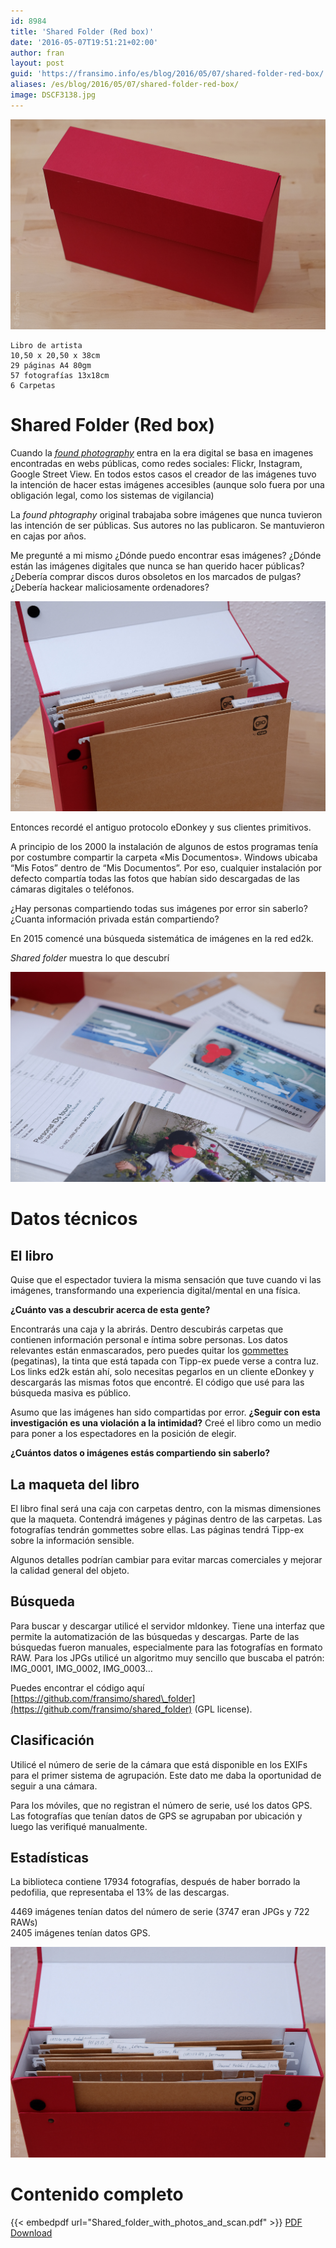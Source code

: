 ```yaml
---
id: 8984
title: 'Shared Folder (Red box)'
date: '2016-05-07T19:51:21+02:00'
author: fran
layout: post
guid: 'https://fransimo.info/es/blog/2016/05/07/shared-folder-red-box/'
aliases: /es/blog/2016/05/07/shared-folder-red-box/
image: DSCF3138.jpg
---
```

![Sahred folder box](DSCF3138.jpg)

````
Libro de artista  
10,50 x 20,50 x 38cm  
29 páginas A4 80gm  
57 fotografías 13x18cm  
6 Carpetas
````

# Shared Folder (Red box)



Cuando la _[found photography](https://en.wikipedia.org/wiki/Found_photography)_ entra en la era digital se basa en imagenes encontradas en webs públicas, como redes sociales: Flickr, Instagram, Google Street View. En todos estos casos el creador de las imágenes tuvo la intención de hacer estas imágenes accesibles (aunque solo fuera por una obligación legal, como los sistemas de vigilancia)

La _found phtography_ original trabajaba sobre imágenes que nunca tuvieron las intención de ser públicas. Sus autores no las publicaron. Se mantuvieron en cajas por años.

Me pregunté a mi mismo ¿Dónde puedo encontrar esas imágenes? ¿Dónde están las imágenes digitales que nunca se han querido hacer públicas? ¿Debería comprar discos duros obsoletos en los marcados de pulgas? ¿Debería hackear maliciosamente ordenadores?

![DSCF3142](DSCF3142.jpg)

Entonces recordé el antiguo protocolo eDonkey y sus clientes primitivos.

A principio de los 2000 la instalación de algunos de estos programas tenía por costumbre compartir la carpeta «Mis Documentos». Windows ubicaba “Mis Fotos” dentro de “Mis Documentos”. Por eso, cualquier instalación por defecto compartía todas las fotos que habían sido descargadas de las cámaras digitales o teléfonos.

¿Hay personas compartiendo todas sus imágenes por error sin saberlo? ¿Cuanta información privada están compartiendo?

En 2015 comencé una búsqueda sistemática de imágenes en la red ed2k.

_Shared folder_ muestra lo que descubrí

![](DSCF3150.jpg)

# Datos técnicos

## El libro



Quise que el espectador tuviera la misma sensación que tuve cuando vi las imágenes, transformando una experiencia digital/mental en una física.

**¿Cuánto vas a descubrir acerca de esta gente?**

Encontrarás una caja y la abrirás. Dentro descubirás carpetas que contienen información personal e íntima sobre personas. Los datos relevantes están enmascarados, pero puedes quitar los [gommettes](https://www.google.es/search?q=gommettes&espv=2&biw=1437&bih=778&source=lnms&tbm=isch&sa=X&ved=0ahUKEwie17Ki1NHMAhUK1B4KHdUbBbAQ_AUIBigB) (pegatinas), la tinta que está tapada con Tipp-ex puede verse a contra luz. Los links ed2k están ahí, solo necesitas pegarlos en un cliente eDonkey y descargarás las mismas fotos que encontré. El código que usé para las búsqueda masiva es público.

Asumo que las imágenes han sido compartidas por error. **¿Seguir con esta investigación es una violación a la intimidad?** Creé el libro como un medio para poner a los espectadores en la posición de elegir.

**¿Cuántos datos o imágenes estás compartiendo sin saberlo?**

## La maqueta del libro

El libro final será una caja con carpetas dentro, con la mismas dimensiones que la maqueta. Contendrá imágenes y páginas dentro de las carpetas. Las fotografías tendrán gommettes sobre ellas. Las páginas tendrá Tipp-ex sobre la información sensible.

Algunos detalles podrían cambiar para evitar marcas comerciales y mejorar la calidad general del objeto.

## Búsqueda

Para buscar y descargar utilicé el servidor mldonkey. Tiene una interfaz que permite la automatización de las búsquedas y descargas. Parte de las búsquedas fueron manuales, especialmente para las fotografías en formato RAW. Para los JPGs utilicé un algoritmo muy sencillo que buscaba el patrón: IMG\_0001, IMG\_0002, IMG\_0003…

Puedes encontrar el código aquí [https://github.com/fransimo/shared\_folder](https://github.com/fransimo/shared_folder) (GPL license).

## Clasificación

Utilicé el número de serie de la cámara que está disponible en los EXIFs para el primer sistema de agrupación. Este dato me daba la oportunidad de seguir a una cámara.

Para los móviles, que no registran el número de serie, usé los datos GPS. Las fotografías que tenían datos de GPS se agrupaban por ubicación y luego las verifiqué manualmente.

## Estadísticas

La biblioteca contiene 17934 fotografías, después de haber borrado la pedofilia, que representaba el 13% de las descargas.

4469 imágenes tenían datos del número de serie (3747 eran JPGs y 722 RAWs)  
2405 imágenes tenían datos GPS.


![](DSCF3152.jpg)

# Contenido completo

{{< embedpdf url="Shared_folder_with_photos_and_scan.pdf" >}}
[PDF Download](Shared_folder_with_photos_and_scan.pdf)
